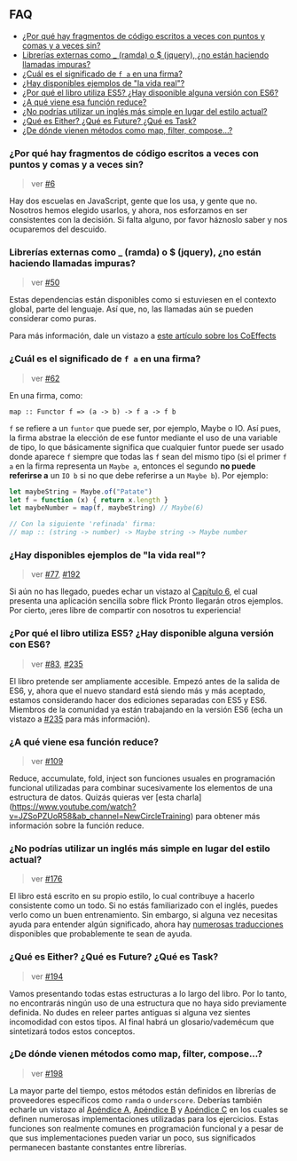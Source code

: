 ## FAQ

- [¿Por qué hay fragmentos de código escritos a veces con puntos y comas y a veces sin?](#por-qué-hay-fragmentos-de-código-escritos-a-veces-con-puntos-y-comas-y-a-veces-sin)
- [Librerías externas como _ (ramda) o $ (jquery), ¿no están haciendo llamadas impuras?](#librerías-externas-como-_-ramda-o--jquery-no-están-haciendo-llamadas-impuras)
- [¿Cuál es el significado de `f a` en una firma?](#cuál-es-el-significado-de-f-a-en-una-firma)
- [¿Hay disponibles ejemplos de "la vida real"?](#hay-disponibles-ejemplos-de-la-vida-real)
- [¿Por qué el libro utiliza ES5? ¿Hay disponible alguna versión con ES6?](#por-qué-el-libro-utiliza-es5-hay-disponible-alguna-versión-con-es6)
- [¿A qué viene esa función reduce?](#a-qué-viene-esa-función-reduce)
- [¿No podrías utilizar un inglés más simple en lugar del estilo actual?](#no-podrías-utilizar-un-inglés-más-simple-en-lugar-del-estilo-actual)
- [¿Qué es Either? ¿Qué es Future? ¿Qué es Task?](#qué-es-either-qué-es-future-qué-es-task)
- [¿De dónde vienen métodos como map, filter, compose...?](#de-dónde-vienen-métodos-como-map-filter-compose)

### ¿Por qué hay fragmentos de código escritos a veces con puntos y comas y a veces sin?

> ver [#6]

Hay dos escuelas en JavaScript, gente que los usa, y gente que no.  Nosotros hemos elegido
usarlos, y ahora, nos esforzamos en ser consistentes con la decisión. Si falta alguno, 
por favor háznoslo saber y nos ocuparemos del descuido.

### Librerías externas como _ (ramda) o $ (jquery), ¿no están haciendo llamadas impuras?

> ver [#50]

Estas dependencias están disponibles como si estuviesen en el contexto global,
parte del lenguaje.
Así que, no, las llamadas aún se pueden considerar como puras.

Para más información, dale un vistazo a [este artículo sobre los CoEffects](http://tomasp.net/blog/2014/why-coeffects-matter/)

### ¿Cuál es el significado de `f a` en una firma?

> ver [#62]

En una firma, como:

`map :: Functor f => (a -> b) -> f a -> f b`

`f` se refiere a un `funtor` que puede ser, por ejemplo, Maybe o IO. Así pues, la firma 
abstrae la elección de ese funtor mediante el uso de una variable de tipo, lo que básicamente 
significa que cualquier funtor puede ser usado donde aparece `f` siempre que todas las `f` 
sean del mismo tipo (si el primer `f a` en la firma representa un `Maybe a`, entonces el 
segundo **no puede referirse a** un `IO b` si no que debe referirse a un `Maybe b`). Por ejemplo:

```javascript
let maybeString = Maybe.of("Patate")
let f = function (x) { return x.length }
let maybeNumber = map(f, maybeString) // Maybe(6)

// Con la siguiente 'refinada' firma:
// map :: (string -> number) -> Maybe string -> Maybe number
```

### ¿Hay disponibles ejemplos de "la vida real"?

> ver [#77], [#192]

Si aún no has llegado, puedes echar un vistazo al [Capítulo 6](https://github.com/MostlyAdequate/mostly-adequate-guide/blob/master/ch06.md), el cual presenta una aplicación sencilla sobre flick
Pronto llegarán otros ejemplos. Por cierto, ¡eres libre de compartir con nosotros tu experiencia!

### ¿Por qué el libro utiliza ES5? ¿Hay disponible alguna versión con ES6?

> ver [#83], [#235]

El libro pretende ser ampliamente accesible. Empezó antes de la salida de ES6, y, ahora que el nuevo 
standard está siendo más y más aceptado, estamos considerando hacer dos ediciones separadas con
ES5 y ES6. Miembros de la comunidad ya están trabajando en la versión ES6 (echa un vistazo a
[#235] para más información).

### ¿A qué viene esa función reduce?

> ver [#109]

Reduce, accumulate, fold, inject son funciones usuales en programación funcional utilizadas para
combinar sucesivamente los elementos de una estructura de datos. Quizás quieras ver [esta charla]
(https://www.youtube.com/watch?v=JZSoPZUoR58&ab_channel=NewCircleTraining) para obtener más
información sobre la función reduce.

### ¿No podrías utilizar un inglés más simple en lugar del estilo actual?

> ver [#176]

El libro está escrito en su propio estilo, lo cual contribuye a hacerlo consistente como un todo. Si
no estás familiarizado con el inglés, puedes verlo como un buen entrenamiento.
Sin embargo, si alguna vez necesitas ayuda para entender algún significado, ahora
hay [numerosas traducciones](https://github.com/MostlyAdequate/mostly-adequate-guide/blob/master/TRANSLATIONS.md)
disponibles que probablemente te sean de ayuda.

### ¿Qué es Either? ¿Qué es Future? ¿Qué es Task?

> ver [#194]

Vamos presentando todas estas estructuras a lo largo del libro. Por lo tanto, no encontrarás ningún uso
de una estructura que no haya sido previamente definida. No dudes en releer partes antiguas si alguna 
vez sientes incomodidad con estos tipos.
Al final habrá un glosario/vademécum que sintetizará todos estos conceptos.

### ¿De dónde vienen métodos como map, filter, compose...?

> ver [#198]

La mayor parte del tiempo, estos métodos están definidos en librerías de proveedores específicos como
`ramda` o `underscore`. Deberías también echarle un vistazo al [Apéndice A](./appendix_a-es.md), 
[Apéndice B](./appendix_b-es.md) y [Apéndice C](./appendix_c-es.md) en los cuales se definen
numerosas implementaciones utilizadas para los ejercicios. Estas funciones son realmente comunes
en programación funcional y a pesar de que sus implementaciones pueden variar un poco, sus 
significados permanecen bastante constantes entre librerías.


[#6]: https://github.com/MostlyAdequate/mostly-adequate-guide/issues/6
[#50]: https://github.com/MostlyAdequate/mostly-adequate-guide/issues/50
[#62]: https://github.com/MostlyAdequate/mostly-adequate-guide/issues/62
[#77]: https://github.com/MostlyAdequate/mostly-adequate-guide/issues/77
[#83]: https://github.com/MostlyAdequate/mostly-adequate-guide/issues/83
[#109]: https://github.com/MostlyAdequate/mostly-adequate-guide/issues/109
[#176]: https://github.com/MostlyAdequate/mostly-adequate-guide/issues/176
[#192]: https://github.com/MostlyAdequate/mostly-adequate-guide/issues/192
[#194]: https://github.com/MostlyAdequate/mostly-adequate-guide/issues/194
[#198]: https://github.com/MostlyAdequate/mostly-adequate-guide/issues/198
[#235]: https://github.com/MostlyAdequate/mostly-adequate-guide/pull/235
